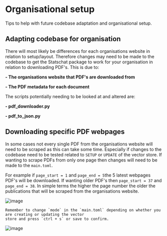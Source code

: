 # Organisational setup

Tips to help with future codebase adaptation and organisational setup.

## Adapting codebase for organisation

There will most likely be differences for each organisations website in relation to setup/layout.
Therefore changes may need to be made to the codebase to get the Statschat package to work for
your organisation in relation to downloading PDF's. This is due to:

**- The organisations website that PDF's are downloaded from**

**- The PDF metadata for each document**

The scripts potentially needing to be looked at and altered are:

**- pdf_downloader.py**

**- pdf_to_json.py**

## Downloading specific PDF webpages

In some cases not every single PDF from the organisations website will need to be scraped as this can take some
time. Especially if changes to the codebase need to be tested related to `SETUP` or `UPDATE` of the vector store.
If wanting to scrape PDFs from only one page then changes will need to be made to the `main.toml`.

For example if `page_start = 1` and `page_end = 5`the 5 latest webpages PDF's will be downloaded. If wanting older
PDF's then `page_start = 37` and `page_end = 38`. In simple terms the higher the page number the older the publications
that will be scraped from the organisations website.

![image](https://github.com/user-attachments/assets/d34f3bae-6af7-41ce-90e6-fad21b00442c)

```
Remember to change `mode` in the `main.toml` depending on whether you are creating or updating the vector
store and press `ctrl + s` or save to confirm.
```
![image](https://github.com/user-attachments/assets/17c93497-8a8c-4f08-a9da-4a4dd4e8a833)
